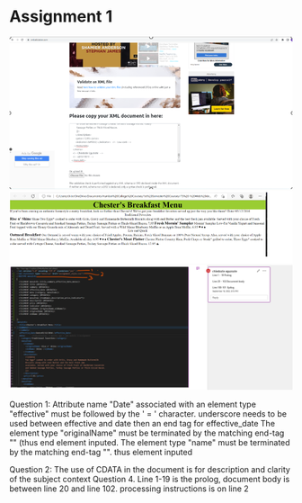 # Assignment 1

![image info](Screenshot1.png)
![image info](Screenshot2.png)
![image info](Screenshot3.png)

Question 1: Attribute name "Date" associated with an element type "effective" must be followed by the ' = ' character. underscore needs to be used between effective and date then an end tag for effective_date
The element type "originalName" must be terminated by the matching end-tag "</originalName>" (thus end element </originalName> inputed.
The element type "name" must be terminated by the matching end-tag "</name>". thus </name > element inputed

Question 2: The use of CDATA in the document is for description and clarity of the subject context
Question 4. Line 1-19 is the prolog, document body is between line 20 and line 102. processing instructions is on line 2
